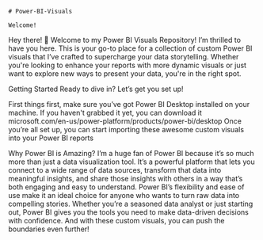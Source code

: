     # Power-BI-Visuals

    Welcome!
Hey there! 👋 Welcome to my Power BI Visuals Repository! I’m thrilled to have you here. This is your go-to place for a collection of custom Power BI visuals that I’ve crafted to supercharge your data storytelling. Whether you're looking to enhance your reports with more dynamic visuals or just want to explore new ways to present your data, you're in the right spot.

Getting Started
Ready to dive in? Let’s get you set up!

First things first, make sure you’ve got Power BI Desktop installed on your machine. If you haven't grabbed it yet, you can download it microsoft.com/en-us/power-platform/products/power-bi/desktop
Once you’re all set up, you can start importing these awesome custom visuals into your Power BI reports

Why Power BI is Amazing?
I’m a huge fan of Power BI because it’s so much more than just a data visualization tool. It’s a powerful platform that lets you connect to a wide range of data sources, transform that data into meaningful insights, and share those insights with others in a way that’s both engaging and easy to understand. Power BI’s flexibility and ease of use make it an ideal choice for anyone who wants to turn raw data into compelling stories. Whether you’re a seasoned data analyst or just starting out, Power BI gives you the tools you need to make data-driven decisions with confidence. And with these custom visuals, you can push the boundaries even further!
